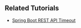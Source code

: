 ## Related Tutorials

* [Spring Boot REST API Timeout](https://howtodoinjava.com/spring-boot/spring-boot-rest-api-timeout-examples/)